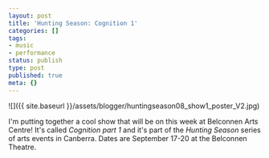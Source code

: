 ```yaml
---
layout: post
title: 'Hunting Season: Cognition 1'
categories: []
tags:
- music
- performance
status: publish
type: post
published: true
meta: {}
---
```


![]({{ site.baseurl }}/assets/blogger/huntingseason08_show1_poster_V2.jpg)

I'm putting together a cool show that will be on this week at Belconnen Arts Centre! It's called _Cognition part 1_ and it's part of the _Hunting Season_ series of arts events in Canberra. Dates are September 17-20 at the Belconnen Theatre.